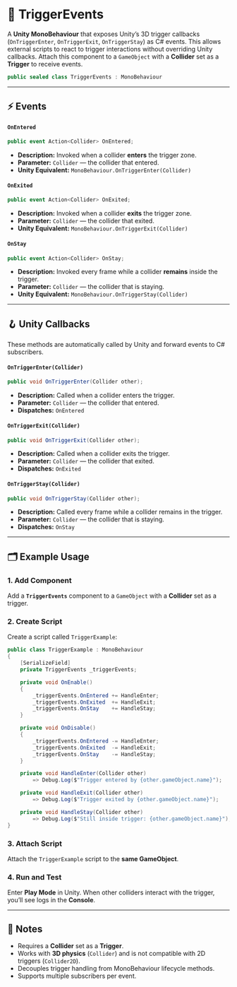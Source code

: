 # 🧩 TriggerEvents

A **Unity MonoBehaviour** that exposes Unity’s 3D trigger callbacks (`OnTriggerEnter`, `OnTriggerExit`, `OnTriggerStay`)
as C# events. This allows external scripts to react to trigger interactions without overriding Unity callbacks. Attach
this component to a `GameObject` with a **Collider** set as a **Trigger** to receive events.

```csharp
public sealed class TriggerEvents : MonoBehaviour
```

---

## ⚡ Events

#### `OnEntered`

```csharp
public event Action<Collider> OnEntered;
```

- **Description:** Invoked when a collider **enters** the trigger zone.
- **Parameter:** `Collider` — the collider that entered.
- **Unity Equivalent:** `MonoBehaviour.OnTriggerEnter(Collider)`

#### `OnExited`

```csharp
public event Action<Collider> OnExited;
```

- **Description:** Invoked when a collider **exits** the trigger zone.
- **Parameter:** `Collider` — the collider that exited.
- **Unity Equivalent:** `MonoBehaviour.OnTriggerExit(Collider)`

#### `OnStay`

```csharp
public event Action<Collider> OnStay;
```

- **Description:** Invoked every frame while a collider **remains** inside the trigger.
- **Parameter:** `Collider` — the collider that is staying.
- **Unity Equivalent:** `MonoBehaviour.OnTriggerStay(Collider)`

---

## 🪝 Unity Callbacks

These methods are automatically called by Unity and forward events to C# subscribers.

#### `OnTriggerEnter(Collider)`

```csharp
public void OnTriggerEnter(Collider other);
```

- **Description:** Called when a collider enters the trigger.
- **Parameter:** `Collider` — the collider that entered.
- **Dispatches:** `OnEntered`

#### `OnTriggerExit(Collider)`

```csharp
public void OnTriggerExit(Collider other);
```

- **Description:** Called when a collider exits the trigger.
- **Parameter:** `Collider` — the collider that exited.
- **Dispatches:** `OnExited`

#### `OnTriggerStay(Collider)`

```csharp
public void OnTriggerStay(Collider other);
```

- **Description:** Called every frame while a collider remains in the trigger.
- **Parameter:** `Collider` — the collider that is staying.
- **Dispatches:** `OnStay`

---

## 🗂 Example Usage

### 1. Add Component

Add a **`TriggerEvents`** component to a `GameObject` with a **Collider** set as a trigger.

### 2. Create Script

Create a script called `TriggerExample`:

```csharp
public class TriggerExample : MonoBehaviour
{
    [SerializeField]
    private TriggerEvents _triggerEvents;

    private void OnEnable()
    {
        _triggerEvents.OnEntered += HandleEnter;
        _triggerEvents.OnExited  += HandleExit;
        _triggerEvents.OnStay    += HandleStay;
    }

    private void OnDisable()
    {
        _triggerEvents.OnEntered -= HandleEnter;
        _triggerEvents.OnExited  -= HandleExit;
        _triggerEvents.OnStay    -= HandleStay;
    }

    private void HandleEnter(Collider other)
        => Debug.Log($"Trigger entered by {other.gameObject.name}");

    private void HandleExit(Collider other)
        => Debug.Log($"Trigger exited by {other.gameObject.name}");

    private void HandleStay(Collider other)
        => Debug.Log($"Still inside trigger: {other.gameObject.name}");
}
```

### 3. Attach Script

Attach the `TriggerExample` script to the **same GameObject**.

### 4. Run and Test

Enter **Play Mode** in Unity. When other colliders interact with the trigger, you’ll see logs in the **Console**.

---

## 📝 Notes

- Requires a **Collider** set as a **Trigger**.
- Works with **3D physics** (`Collider`) and is not compatible with 2D triggers (`Collider2D`).
- Decouples trigger handling from MonoBehaviour lifecycle methods.
- Supports multiple subscribers per event.